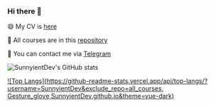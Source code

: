 ### Hi there 👋

😄 My CV is [here](https://drive.google.com/drive/folders/1HRgLCCWMBoHAiMu1uBu3SAzgjA6Cv46t?usp=sharing)

📖 All courses are in this [repository](https://github.com/SunnyientDev/all_courses)

💌 You can contact me via [Telegram](https://t.me/Sunny_Oronovskaya)

![SunnyientDev's GitHub stats](https://github-readme-stats.vercel.app/api?username=SunnyientDev&show_icons=true&theme=vue-dark)

[![Top Langs](https://github-readme-stats.vercel.app/api/top-langs/?username=SunnyientDev&exclude_repo=all_courses, Gesture_glove,SunnyientDev.github.io&theme=vue-dark)](https://github.com/SunnyientDev/all_courses)
